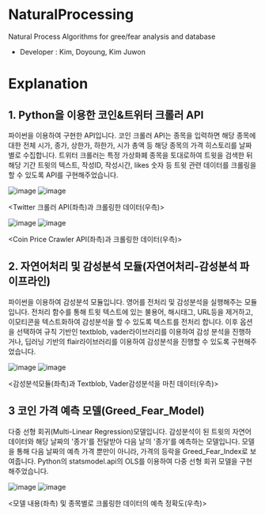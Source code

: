 # NaturalProcessing
Natural Process Algorithms for gree/fear analysis and database
- Developer : Kim, Doyoung, Kim Juwon

# Explanation
## 1. Python을 이용한 코인&트위터 크롤러 API 
파이썬을 이용하여 구현한 API입니다. 코인 크롤러 API는 종목을 입력하면 해당 종목에 대한 전체 시가, 종가, 상한가, 하한가, 시가 총액 등 해당 종목의 가격 히스토리를 날짜별로 수집합니다. 트위터 크롤러는 특정 가상화폐 종목을 토대로하여 트윗을 검색한 뒤 해당 기간 트윗의 텍스트, 작성ID, 작성시간, likes 숫자 등 트윗 관련 데이터를 크롤링을 할 수 있도록 API를 구현해주었습니다. 

![image](https://user-images.githubusercontent.com/81630351/169848576-5a5243cc-0012-4270-bf57-44cbd8a1a9e8.png)
![image](https://user-images.githubusercontent.com/81630351/169848602-7aa76de5-ae73-4c1b-8ef0-23dda7eda8cd.png)


<Twitter 크롤러 API(좌측)과 크롤링한 데이터(우측)>

![image](https://user-images.githubusercontent.com/81630351/169848803-f5f24a74-a690-4829-8aba-0bd1ecda94db.png)
![image](https://user-images.githubusercontent.com/81630351/169848827-cd142f39-d1c5-4465-b3dc-397e0ed2e116.png)


<Coin Price Crawler API(좌측)과 크롤링한 데이터(우측)>

## 2. 자연어처리 및 감성분석 모듈(자연어처리-감성분석 파이프라인)
파이썬을 이용하여 감성분석 모듈입니다. 영어를 전처리 및 감성분석을 실행해주는 모듈입니다. 전처리 함수를 통해 트윗 텍스트에 있는 불용어, 해시태그, URL등을 제거하고, 이모티콘을 텍스트화하여 감성분석을 할 수 있도록 텍스트를 전처리 합니다. 이후 옵션을 선택하여 규칙 기반인 textblob, vader라이브러리를 이용하여 감성 분석을 진행하거나, 딥러닝 기반의 flair라이브러리를 이용하여 감성분석을 진행할 수 있도록 구현해주었습니다.

![image](https://user-images.githubusercontent.com/81630351/169850827-a6c2388d-3675-4f46-ba68-06ebfcf8b9ed.png)
![image](https://user-images.githubusercontent.com/81630351/169850843-85955b1a-177e-4af3-a5cb-55059907798f.png)


<감성분석모듈(좌측)과 Textblob, Vader감성분석을 마친 데이터(우측)>

## 3 코인 가격 예측 모델(Greed_Fear_Model)
다중 선형 회귀(Multi-Linear Regression)모델입니다. 감성분석이 된 트윗의 자연어 데이터와 해당 날짜의 '종가'를 전달받아 다음 날의 '종가'를 예측하는 모델입니다. 모델을 통해 다음 날짜의 예측 가격 뿐만이 아니라, 가격의 등락을 Greed_Fear_Index로 보여줍니다. Python의 statsmodel.api의 OLS를 이용하여 다중 선형 회귀 모델을 구현해주었습니다. 

![image](https://user-images.githubusercontent.com/81630351/169851076-ba6d4667-174f-43b8-85ca-09bb2f3575d0.png)
![image](https://user-images.githubusercontent.com/81630351/169851092-faeed42d-1046-4d20-8ce2-c2df254bdbef.png)


<모델 내용(좌측) 및 종목별로 크롤링한 데이터의 예측 정확도(우측)>
